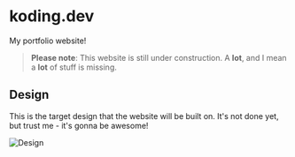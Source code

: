 # koding.dev

My portfolio website!

> **Please note**: This website is still under construction.
> A **lot**, and I mean a **lot** of stuff is missing.

## Design

This is the target design that the website will be built on.
It's not done yet, but trust me - it's gonna be awesome!

![Design](https://cdn.discordapp.com/attachments/935457308752875610/940600863871889408/final-site_1.png)